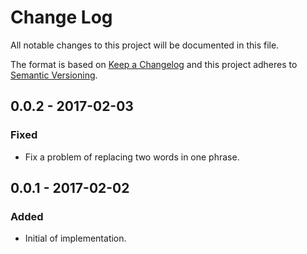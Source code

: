 # Change Log
All notable changes to this project will be documented in this file.

The format is based on [Keep a Changelog](http://keepachangelog.com/) 
and this project adheres to [Semantic Versioning](http://semver.org/).

## 0.0.2 - 2017-02-03
### Fixed
- Fix a problem of replacing two words in one phrase.

## 0.0.1 - 2017-02-02
### Added
- Initial of implementation.
